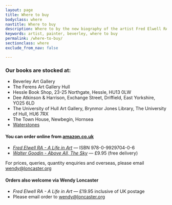 ```yaml
---
layout: page
title: Where to buy
bodyclass: where
navtitle: Where to buy
description: Where to by the new biography of the artist Fred Elwell RA, a Beverley-based painter.
keywords: artist, painter, beverley, where to buy
permalink: /where-to-buy/
sectionclass: where
exclude_from_nav: false

---
```


### Our books are stocked at:

* Beverley Art Gallery
* The Ferens Art Gallery Hull
* Hessle Book Shop, 23-25 Northgate, Hessle, HU13 0LW
* Dee Atkinson & Harrison, Exchange Street, Driffield, East Yorkshire, YO25 6LD
* The University of Hull Art Gallery, Brynmor Jones Library, The University of Hull, HU6 7RX
* The Town House, Newbegin, Hornsea
* [Waterstones](https://www.waterstones.com/book/fred-elwell-r-a-a-life-in-art/wendy-ann-loncaster/malcolm-shields/9780992970406 "Waterstones website")

#### You can order online from [amazon.co.uk](https://www.amazon.co.uk/Fred-Elwell-R-Perspective-Master/dp/0992970407  "Buy Fred Elwell RA - A Life in Art from Amazon.co.uk")

* <cite>[Fred Elwell RA - A Life in Art](/celebratory-edition/ "Fred Elwell RA - A Life in Art book details")</cite> &mdash; ISBN 978-0-9929704-0-6
* <cite>[Walter Goodin - Above All, The Sky](/goodin/ "Walter Goodin - Above All, The Sky book details")</cite>  &mdash; £9.95 (free delivery)

For prices, queries, quantity enquiries and overseas, please email [wendy@loncaster.org](mailto:wendy@loncaster.org "Email us for quantity enquiries")

#### Orders also welcome via Wendy Loncaster

* <cite>Fred Elwell RA - A Life in Art</cite> — £19.95 inclusive of UK postage
* Please email order to [wendy@loncaster.org](mailto:wendy@loncaster.org "Order enquiry for Fred Elwell RA - A Life in Art")

<!--
* BACS Payment to <b>Loncaster & Shields</b>
* Yorkshire Bank, Beverley • Sort Code <b>05-02-37</b> • Account number <b>27619676</b>
-->
